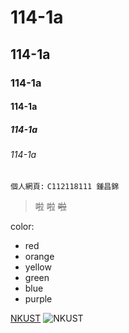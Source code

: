 # 114-1a
## 114-1a
### 114-1a
#### 114-1a
##### 114-1a
###### 114-1a

```個人網頁:```
`C112118111 鍾昌錦`
>啦
>啦
>~~啦~~


color:
* red
* orange
* yellow
* green
* blue
* purple

[NKUST](https://www.nkust.edu.tw/var/file/0/1000/img/513/477432471.jpg)
![NKUST](477432471.jpg "高科大")

